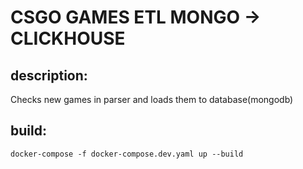 # CSGO GAMES ETL MONGO -> CLICKHOUSE

## description:
Checks new games in parser and loads them to database(mongodb)

## build:
```docker-compose -f docker-compose.dev.yaml up --build```